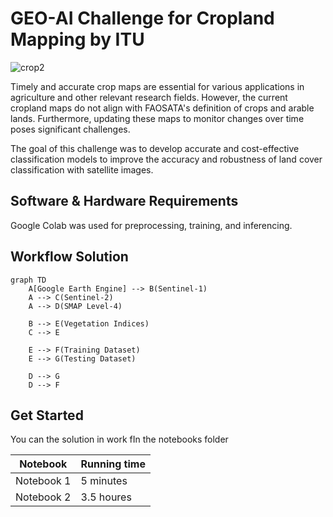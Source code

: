 # GEO-AI Challenge for Cropland Mapping by ITU

![crop2](https://github.com/ITU-GeoAI-Challenge/3rd_place_cropland_mapping/assets/61426508/edc66ac5-5a51-468f-850a-0b33eb75729d)

Timely and accurate crop maps are essential for various applications in agriculture and other relevant research fields. However, the current cropland maps do not align with FAOSATA's definition of crops and arable lands. Furthermore, updating these maps to monitor changes over time poses significant challenges.

The goal of this challenge was to develop accurate and cost-effective classification models to improve the accuracy and robustness of land cover classification with satellite images.

## Software & Hardware Requirements
Google Colab was used for preprocessing, training, and inferencing. 

## Workflow Solution

```mermaid
graph TD
    A[Google Earth Engine] --> B(Sentinel-1)
    A --> C(Sentinel-2)
    A --> D(SMAP Level-4)

    B --> E(Vegetation Indices)
    C --> E

    E --> F(Training Dataset)
    E --> G(Testing Dataset)

    D --> G
    D --> F

```


## Get Started
You can the solution in work fIn the notebooks folder

|Notebook|Running time|
|-----------|--------|
|Notebook 1 | 5 minutes|
|Notebook 2 | 3.5 houres|
